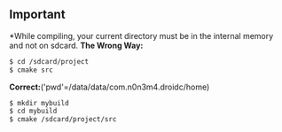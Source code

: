 Important
-------------- 
*While compiling, your current directory must be in the internal memory and not on sdcard. 
**The Wrong Way:**
```sh
$ cd /sdcard/project
$ cmake src
```
**Correct:**('pwd'=/data/data/com.n0n3m4.droidc/home)
```sh
$ mkdir mybuild
$ cd mybuild
$ cmake /sdcard/project/src
```